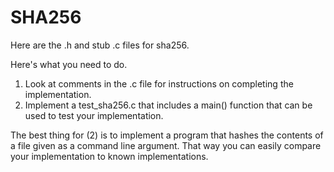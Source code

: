 # SHA256

Here are the .h and stub .c files for sha256.

Here's what you need to do.

1. Look at comments in the .c file for instructions on completing the implementation.
2. Implement a test_sha256.c that includes a main() function that can be used to test your implementation.

The best thing for (2) is to implement a program that hashes the contents of a file given as a command line argument. That way you can easily compare your implementation to known implementations.
  
  
